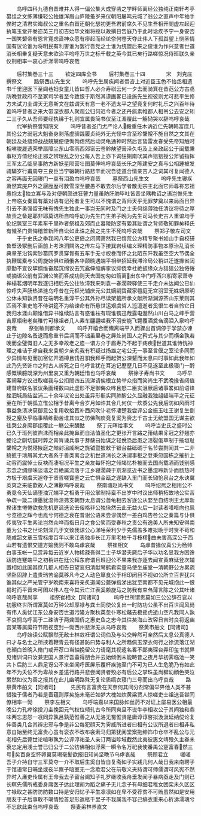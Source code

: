 <!-- { "loadSidebar": true } -->
　　乌呼四科九德自昔难并人得一偏公集大成穿凿之学畔师离经公独纯正南轩考亭纂组之文练薄缣轻公独雄浑眉山庐陵蚤岁来仪朝阳屡鸣元城了翁公之直声中年袖手俟时之清君实晦叔公之重名白首还朝化瑟初更吾君前席久不见生吾相开閤虚左起迎执笔玉堂开巻迩英三月初吉始毕文衡将授以政撰日吿庭乃于此时谂疾予宁一身安否一国笑颦帝有恩言寛虑啬神众愿有瘳起而经纶奈何苍天夺此伟人下孤舆望上恻圣情国有议论谁为将明民有利害谁为罢行吾党之士谁为统盟后来之俊谁为作兴意者世道消长相乗复疑天意未欲治平呜呼万世之标千载之英今其已矣行路嗟惊况侍班联久亲仪刑相率一哀心折涕零呜呼哀哉


　　后村集巻三十三
　　钦定四库全书
　　后村集巻三十四　　　　宋　刘克庄　撰祭文
　　路祭西山先生文
　　呜呼先生属疾闻者赍咨上对近臣玉色不怡丞相遗书千里迎医下至闾巷妇女童儿皆曰哲人必介寿祺云何一夕去而骑箕在昔范公方古卨防晩登政府不至冢司学者至今致恨于斯然其谟画畧已设施先生视彼则尤可悲平生修方未试刀圭谓天无意斯文在兹谓天有意一老不遗太平之望竟复何时礼乐之兴百年待谁呜呼昔者之来大带深衣都人聚观公归何迟今者之还丹旐素帷都人相吊公去安之矧二三子久从吾师要绖执绋于礼则宜属畏简书仅至江湄覆此一觞恸哭以辞呜呼哀哉
　　代宰执祭曽知院文
　　呜呼昔者圣门尤严论人毅重任木讷近仁先朝韩富庶几其伦公方弱冠大魁奋身剥落虚骄践履贞纯外无光怪中含至珍鞶帨不施自然之文其在朝廷及处缙绅战战兢兢便便恂恂虑然后动灵龟通神时然后言蛰雷发春受先帝知触时相嗔脱屣遗荣举扇障尘东山零雨西郊宻云苍黔觖望膏泽久屯及上亲政起公于闽载秉事枢方倚经纶正邪之辨理乱之分公每入吿上亦下询狂猘南吠其声狺狺授公斧钺指挥三军太乙临吴事防方新妖星陨营壮图莫伸呜呼哀哉长乐之陈建安之真与公相踵被发骑驎岁行甫周夺三良臣当宁辍朝行路悲辛而况吾徒道合情亲吉人之词其可复闻德人之容再面无因寝门一哀有泪盈巾呜呼哀哉
　　墓祭西山先生文
　　呜呼先生寝疾萧然宾庑户外之屦歴歴可数雪深至腰愚不敢去尔后学者散无宗主北面它师尊祢忘祖愚抱太独立寡与及对便朝颇进狂瞽力量虽防肝肺毕吐皆昔坐隅教诏之语岂惟先生上帝临女奏篇有藁对语有记死者复生可以不愧谓之背师天乎无罪梦奠以来局面日异引去不勇强留无味有愧先生独此一事岂无同时及门之士夫何绵薄独任清议将待之厚故责之备是耶非耶莫诘所自呜呼幼为先生门生弟子晩为先生司马长史古人重谊均于伦纪筑室三年素车千里昨者祭祖及郊而止蟇陵防窆有絷其趾谓之背师敬知罪矣释氏有懴圣门贵悔稽首新阡自讼如此诛之赦之先生不死呜呼哀哉
　　祭郑子敬左司文
　　于乎史氏之季我闲八年公更倍之闭闗萧然我已惰荒公方精专聚书如山手自校研鲁壁汲冢删后画前上考洙泗闗洛之传左马下接巽岩续编义理精防事物本原治乱消长典章革沿钩索钞纂网罗贯穿胷有五车手无寸权巻而怀之北陌东阡我虽空空大节偶全执鞭属櫜与公周旋始俱红顔俄各华颠晩遇端平相继招延我滞泠局公稍进迁遂掾省闼靡勤不宣议挈纲维奋起沉绵议去冗蠧伸缩痹挛议抑侥幸杜絶扳缘众方狺狺公独惓惓或摘语公前有穽渊公笑而答成功则天去国匆匆如箭离出东华门呼西兴船寄家萧寺禅榻茗烟明年我逐归相后先公往牧漳我来刺袁一春濶疎驿使三千走介未达闻公已仙惊呼失声肠热涕涟乌呼昔在元枢光辅庆元公其嫡嗣寳藏家氊庭无宫羽室无姝妍原明公休未知孰贤昔在端明名重淳干公其外孙尽读架籖所承文献所渐渊源茶山东莱则其匹焉不秉史笔不侍讲筵不为给谏命有所悬世运艰虞哲人迍邅逝者奚恨生者自怜它日我归水涯山颠谁借异书谁续防言有惑谁袪有瑕谁镌迅哉露电邈然山川白马之峰手营吉原梧楸老矣稚竹可椽祖者几人素车翩翩嗟我不羽安能飞翾覆酒奠刍滴泪入泉呜呼哀哉
　　祭张敏则都承文
　　呜呼开禧合而鯈离端平入而骤出首调停于学禁亦谏止于边隙名蚤退而愈重节后凋而不诎虽里巷之屛处尚国人之矜式与其少而横金孰若晚而全璧慨旧人之无多幸故老之遗一谓方介于眉寿乃不起于疡疾世道其谁恃恍神理之难诘于虖自我来袁朝夕亲炙我有积疑过扬雄之宅公无一事至言偃之室论多同而少异情毎见而加宻忆开酒樽且饯召驲我拜手而起贺公深颦而太息曰时事如此我年如此乃先贤饰巾之时古人祈死之日乌呼言犹在耳追记歴歴几日不见遂至此极寝门一酹感慨填臆既深为州里哀又重为朝廷惜也乌呼哀哉
　　祭徐子寿尚书文
　　乌呼早客阃幕方议进取嗟我与公扣閤四五流涕请俟根立势举众指而笑尚生不武晩掾省闼值建督府联名驳议条画缕数曰此虚形不足御侮众哗且怒二臣实沮厥后诸事畧如前语锋挫泗城局结盆浦二十余年议论出处虽异形骸实同肺腑公久显融我独龃龉端平之元征至在所于朝孤立惟公相予昔离今合岁月如许其合几何仅一炊黍公先我后防如风雨时事益急溃决莫御意公复用收拾苴补西风吹讣老怀凄楚我尝评公金振玉吐王谢复生倒授之麈及乎临事精练勤苦谁其似之彷佛陶庾竟复奚为赍志千古士无统盟国无谋主欲往哭公身縻郡组覆此一觞公来醊酤
　　祭丁元晖给事文
　　呜呼当史氏之盛时公已久于班列彼喣沬而相亲此掩鼻而自洁值圣化之更张开言路之箝结果豸冠之舒翘亦鲠论之劘切鍼时弊之膏肓谏兵事于芽蘖曰始谋之轻侻恐后患之溃裂俄草制于掖垣耻鞶帨之为悦寝掖庭之貤封沮戚畹之旄钺暨披敕于银台益砥砺于名节尝剽闻其一二非掎摭于琐屑其尤大者系于善类离合之机世道消长之决谓事枢之登秉忽国栋之摧折上动容而震悼士反袂而凄咽况平生之亲友每怀抱之倾竭忆朴被而去国尚载酒而饯别感志念之绸缪味谈谐之竒絶属流落于江乡寝濶疎于京淛览近书之墨湿聆新讣而肠热时方极于艰虞天遽夺于贤哲嗟寳鉴之云亡惧金瓯之遂缺入里门而长恸怆泉台之永诀冀英爽之来临歆故人之薄歠呜呼哀哉
　　祭南塘赵尚书文
　　呜呼绍熈之相用公不勇竟令天仙谪堕浊冗端平之相勇于用公掌制持槖不出岁中时议出师稍拓故地公实苦争疏一箴二谏墨犹湿师溃弗支朝野太息谓公蓍龟相去客逐公从婺至自结明主尤厚新揆诸生惓惓欲救危机更讽迭论去佞格非公独愀然云此无益火后一封读者唶唶向也鳯兮览德之辉今也鳯兮何德之衰在昔谢公语未尝谬偶然一差白鸡告咎公之奏篇与讣俱传夷攷平生素论岂然众哗而指日月之食公笑而受春秋之责公有逸美人所未知安得南董为公书之世论刻深几于文致我谅公心涕唾荣利少于先儒盖多难拟晩于时贤不茍和随咸韶文章玉雪标度百年以来江表独歩长江万里老柏千寻枝樛曲未害高深公于西山若有遗恨交道方媮我则不敢乌虖哀哉
　　祭崔相文
　　乌虖昔掾仪真公为杨帅白事玉帐一见赏异每云近岁人物稀疎吾得二士子华潜夫厥后子华以功名显我方困谗跋防连蹇端平之初稍进在廷公拜东府谓且班迎公不果来我亦逐去闻宣黄麻延登次辅置相如此国其庶几都人相告日望衮归清献琴鹤君实童马使坐庙堂一清朝野公方累疏坚卧固辞上遣贵珰苦谕莫移凡今之人动色箪食公于相印闭目不视如公所立百世犹兴谁其似之严光管宁岁晩南来喜将亲炙道闻公薨弹指涕出犹至南都不见元城抱此一恨曷时而平晋未可图以伟人在今其云亡江表奚赖旋马之防我有束刍薄言陈之公其吐诸呜呼哀哉尚享
　　祖祭崔相文【同诸司】
　　呜呼世所谓贵莫如三公公辞召衮以初服终世所谓富莫如万钟公却厚禄与粪土同使公复出一时防功公虽不出百世闻风尚有伟人奚忧江东公身安否世道污隆方聚秋英忽仆寒松鼇去极摇虎逝山空凡我同人孰不哀恫乌呼高于二疎洁于两龚国侨之惠史鱼之忠今其往矣海山改容日吉时良将返幽宫某等属縻符节阻视窆封一恸西州悲涕无从乌呼哀哉
　　祭黄市舶文【同诸司】
　　乌呼始读公赋飘然无敌士林敛衽谓公词伯及与公交粹然可亲然后太息公真德人曰才与名士之所挟着鞭青云有径甚防曰势与利人之所趋佩玉深衣何行之徐流落江湖苍顔白首晩入脩门或开荐口当轴挽留公力请麾其视逺名畧不鄙夷琛台弄印玺书就畀见诸训词曰汝兼吏国人景行吾軰得朋合并云始倾倒未能畴昔之夜月华初霁临池一笑共卜后防三人鼎足讶公不来坐闻呼医屏乐覆杯疾驰至门不可为已人生危脆乃有如此年不为夭位不为卑故乡差逺行路共悲尝闻贤者殁必有后公之掌珠虽尚穉幼顔色哭泣累然如仪为善之报其在此儿幽明路殊无复论质缟衣寝门三号而出乌呼哀哉
　　路祭黄市舶文【同诸司】
　　先民有言富贵在天奈何其间分剂常偏举畀他人类不甚惜独于儒者乃若是啬蕴则厚矣施未毫芒如梦大槐如炊黄粱贾人惊嗟吏士祖送吾甞同僚相率一恸
　　祭李左相文
　　乌呼端嘉以来国脉如丝药不对证上屡易医公相最晚公力孔瘁徐投刀圭挽回元气权位倾轧古今所同奭旦不说牛李相攻公于其间独和鼎味两忘恩怨一冺同异孰吕孰范惟善之从无洛无蜀惟贤是庸谆谆啓拟汲汲延纳傥论复伸善类几合其辨忠邪与争是非公每犯顔天为霁威所进者曰相有公议所退者曰相非私意自始至终无富贵心虽有衮衣不改布衾索马归第犹阅堂案拖绅饰巾仓卒不乱公与元老相先后薨世论喧啾孰为公评淳祐圣人亲订两谥畛域截然此夷彼惠文靖殁久主眷未衰忠定用浅士誉已归公于二公彷佛相似浮荣一瞬令名万祀我使番禺公窆富春然三号矣百身空怀卵翼莫竭毫髪欲报旧知尚坚晩节乌虖哀哉
　　祭顾君立
　　嗟嗟吾子介持自守三军莫夺一介不取后生奚自皆自复斋如子实践几何人哉日我来南聘子于馆语常日晡坐或夜半察子暗室无一念欺君父在前敬义夹持谓可师儒谓可风宪不然异时入亷吏传属有王命我去子留台阃知子礼罗继收我舟垂发闻子暴病亟走及门则已长瞑先儒所戒委身庸医子达此理胡为蹈之痛子无儿念子有母细君稚女团栾未久区区寸禄取之甚防防防数口持是安归忆子平生凛凛如在卑不受荐贫不可贿虽然如是安用朋友于子后事敢不竭情殓首足形返柩千里子不我属我不容己缟衣重来心折涕濡魂兮不忘歆此束刍呜呼哀哉
　　祭妻弟林养直文
